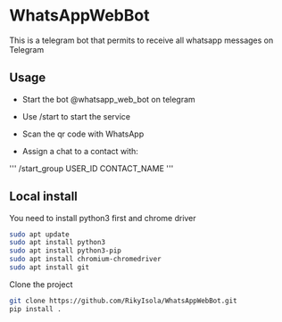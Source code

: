# WhatsAppWebBot

This is a telegram bot that permits to receive all whatsapp messages on Telegram

## Usage

- Start the bot @whatsapp_web_bot on telegram

- Use /start to start the service

- Scan the qr code with WhatsApp

- Assign a chat to a contact with:

'''
/start_group USER_ID CONTACT_NAME
'''

## Local install

You need to install python3 first and chrome driver

```bash
sudo apt update
sudo apt install python3
sudo apt install python3-pip
sudo apt install chromium-chromedriver
sudo apt install git
```

Clone the project

```bash
git clone https://github.com/RikyIsola/WhatsAppWebBot.git
pip install .
```
